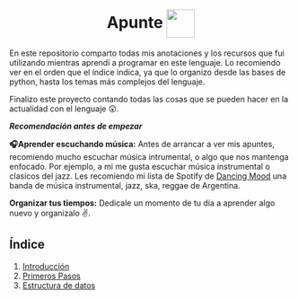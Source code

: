 <h1 align='center'>
    Apunte
    <img align='center', height='50' src="https://www.python.org/static/img/python-logo.png">
</h1>


En este repositorio comparto todas mis anotaciones y los recursos que fui utilizando mientras aprendí a programar en este lenguaje. Lo recomiendo ver en el orden que el índice indica, ya que lo organizo desde las bases de python, hasta los temas más complejos del lenguaje.

Finalizo este proyecto contando todas las cosas que se pueden hacer en la actualidad con el lenguaje 😲.

***Recomendación antes de empezar***

**🎧Aprender escuchando música:** Antes de arrancar a ver mis apuntes, recomiendo mucho escuchar música intrumental, o algo que nos mantenga enfocado. Por ejemplo, a mi me gusta escuchar música instrumental o clasicos del jazz. Les recomiendo mi lista de Spotify de [Dancing Mood](https://open.spotify.com/playlist/0NVJZ2C8GvPU0X5OYZxqy3?si=fd0ceec20cc345ee) una banda de música instrumental, jazz, ska, reggae de Argentina.

**Organizar tus tiempos:**
Dedicale un momento de tu día a aprender algo nuevo y organizalo ✌️.

## Índice ##

1) [Introducción](https://github.com/juancruzromero/apunte_python/blob/main/apuntes/01-introduccion.md)
2) [Primeros Pasos](https://github.com/juancruzromero/apunte_python/blob/main/apuntes/02-primeros-pasos.md)
3) [Estructura de datos](https://github.com/juancruzromero/apunte_python/blob/main/apuntes/02-primeros-pasos.md)